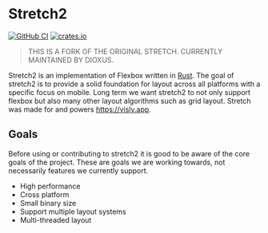 # Stretch2

[![GitHub CI](https://github.com/DioxusLabs/stretch/actions/workflows/ci.yml/badge.svg)](https://github.com/DioxusLabs/stretch/actions/workflows/ci.yml)
[![crates.io](https://img.shields.io/crates/v/stretch2.svg)](https://crates.io/crates/stretch2)

> THIS IS A FORK OF THE ORIGINAL STRETCH. CURRENTLY MAINTAINED BY DIOXUS.

Stretch2 is an implementation of Flexbox written in [Rust](https://www.rust-lang.org).
The goal of stretch2 is to provide a solid foundation for layout across all platforms with a specific focus on mobile.
Long term we want stretch2 to not only support flexbox but also many other layout algorithms such as grid layout.
Stretch was made for and powers <https://visly.app>.

## Goals

Before using or contributing to stretch2 it is good to be aware of the core goals of the project. These are goals we are working towards, not necessarily features we currently support.

- High performance
- Cross platform
- Small binary size
- Support multiple layout systems
- Multi-threaded layout
